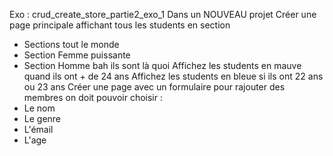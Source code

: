 Exo : crud_create_store_partie2_exo_1
Dans un NOUVEAU projet
Créer une page principale affichant tous les students en section
- Sections tout le monde
- Section Femme puissante
- Section Homme bah ils sont là quoi
Affichez les students en mauve quand ils ont + de 24 ans
Affichez les students en bleue si ils ont 22 ans ou 23 ans
Créer une page avec un formulaire pour rajouter des membres on doit pouvoir choisir :
- Le nom
- Le genre
- L'émail
- L'age